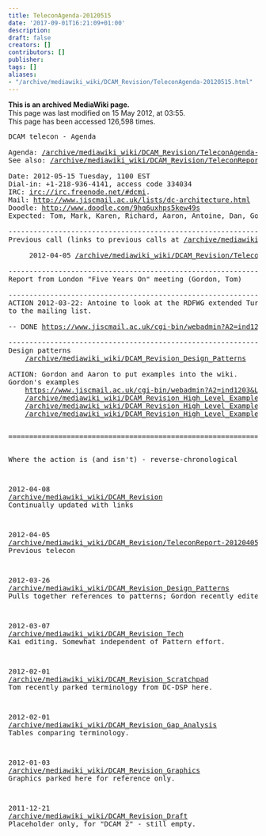```yaml
---
title: TeleconAgenda-20120515
date: '2017-09-01T16:21:09+01:00'
description: 
draft: false
creators: []
contributors: []
publisher: 
tags: []
aliases:
- "/archive/mediawiki_wiki/DCAM_Revision/TeleconAgenda-20120515.html"
---
```


 **This is an archived MediaWiki page.**  
This page was last modified on 15 May 2012, at 03:55.  
This page has been accessed 126,598 times.

<pre>DCAM telecon - Agenda

Agenda: <a href="/archive/mediawiki_wiki/DCAM_Revision/TeleconAgenda-20120515" class="external free" rel="nofollow">/archive/mediawiki_wiki/DCAM_Revision/TeleconAgenda-20120515</a>
See also: <a href="/archive/mediawiki_wiki/DCAM_Revision/TeleconReport-20120515" class="external free" rel="nofollow">/archive/mediawiki_wiki/DCAM_Revision/TeleconReport-20120515</a> [after call]
 
Date: 2012-05-15 Tuesday, 1100 EST
Dial-in: +1-218-936-4141, access code 334034
IRC: <a href="irc://irc.freenode.net/#dcmi" class="external free" rel="nofollow">irc://irc.freenode.net/#dcmi</a>.
Mail: <a href="http://www.jiscmail.ac.uk/lists/dc-architecture.html" class="external free" rel="nofollow">http://www.jiscmail.ac.uk/lists/dc-architecture.html</a>
Doodle: <a href="http://www.doodle.com/9hq6uxhps5kew49s" class="external free" rel="nofollow">http://www.doodle.com/9hq6uxhps5kew49s</a>
Expected: Tom, Mark, Karen, Richard, Aaron, Antoine, Dan, Gordon, Kai

----------------------------------------------------------------------
Previous call (links to previous calls at <a href="/archive/mediawiki_wiki/DCAM_Revision" class="external free" rel="nofollow">/archive/mediawiki_wiki/DCAM_Revision</a>)
 
     2012-04-05 <a href="/archive/mediawiki_wiki/DCAM_Revision/TeleconReport-20120405" class="external free" rel="nofollow">/archive/mediawiki_wiki/DCAM_Revision/TeleconReport-20120405</a>

----------------------------------------------------------------------
Report from London "Five Years On" meeting (Gordon, Tom)

----------------------------------------------------------------------
ACTION 2012-03-22: Antoine to look at the RDFWG extended Turtle syntax and post comments 
to the mailing list.

-- DONE <a href="https://www.jiscmail.ac.uk/cgi-bin/webadmin?A2=ind1204&amp;L=dc-architecture&amp;P=7778" class="external free" rel="nofollow">https://www.jiscmail.ac.uk/cgi-bin/webadmin?A2=ind1204&amp;L=dc-architecture&amp;P=7778</a>

----------------------------------------------------------------------
Design patterns
    <a href="/archive/mediawiki_wiki/DCAM_Revision_Design_Patterns" class="external free" rel="nofollow">/archive/mediawiki_wiki/DCAM_Revision_Design_Patterns</a>    

ACTION: Gordon and Aaron to put examples into the wiki.
Gordon's examples
    <a href="https://www.jiscmail.ac.uk/cgi-bin/webadmin?A2=ind1203&amp;L=dc-architecture&amp;F=&amp;S=&amp;P=55080" class="external free" rel="nofollow">https://www.jiscmail.ac.uk/cgi-bin/webadmin?A2=ind1203&amp;L=dc-architecture&amp;F=&amp;S=&amp;P=55080</a>
    <a href="/archive/mediawiki_wiki/DCAM_Revision_High_Level_Example_Publication_Statement" class="external free" rel="nofollow">/archive/mediawiki_wiki/DCAM_Revision_High_Level_Example_Publication_Statement</a>
    <a href="/archive/mediawiki_wiki/DCAM_Revision_High_Level_Example_Core_Elements" class="external free" rel="nofollow">/archive/mediawiki_wiki/DCAM_Revision_High_Level_Example_Core_Elements</a>
    <a href="/archive/mediawiki_wiki/DCAM_Revision_High_Level_Example_Resource_Descriptions" class="external free" rel="nofollow">/archive/mediawiki_wiki/DCAM_Revision_High_Level_Example_Resource_Descriptions</a>

</pre><pre>======================================================================
Where the action is (and isn't) - reverse-chronological
 
2012-04-08 <a href="/archive/mediawiki_wiki/DCAM_Revision" class="external free" rel="nofollow">/archive/mediawiki_wiki/DCAM_Revision</a>
           Continually updated with links

2012-04-05 <a href="/archive/mediawiki_wiki/DCAM_Revision/TeleconReport-20120405" class="external free" rel="nofollow">/archive/mediawiki_wiki/DCAM_Revision/TeleconReport-20120405</a>
           Previous telecon

2012-03-26 <a href="/archive/mediawiki_wiki/DCAM_Revision_Design_Patterns" class="external free" rel="nofollow">/archive/mediawiki_wiki/DCAM_Revision_Design_Patterns</a>
           Pulls together references to patterns; Gordon recently edited.

2012-03-07 <a href="/archive/mediawiki_wiki/DCAM_Revision_Tech" class="external free" rel="nofollow">/archive/mediawiki_wiki/DCAM_Revision_Tech</a>
           Kai editing. Somewhat independent of Pattern effort.

2012-02-01 <a href="/archive/mediawiki_wiki/DCAM_Revision_Scratchpad" class="external free" rel="nofollow">/archive/mediawiki_wiki/DCAM_Revision_Scratchpad</a>
           Tom recently parked terminology from DC-DSP here.

2012-02-01 <a href="/archive/mediawiki_wiki/DCAM_Revision_Gap_Analysis" class="external free" rel="nofollow">/archive/mediawiki_wiki/DCAM_Revision_Gap_Analysis</a>
           Tables comparing terminology.

2012-01-03 <a href="/archive/mediawiki_wiki/DCAM_Revision_Graphics" class="external free" rel="nofollow">/archive/mediawiki_wiki/DCAM_Revision_Graphics</a>
           Graphics parked here for reference only.

2011-12-21 <a href="/archive/mediawiki_wiki/DCAM_Revision_Draft" class="external free" rel="nofollow">/archive/mediawiki_wiki/DCAM_Revision_Draft</a> 
           Placeholder only, for "DCAM 2" - still empty.
</pre>
